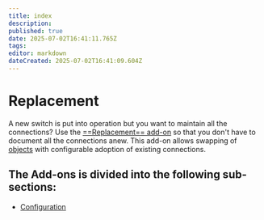 ```yaml
---
title: index
description: 
published: true
date: 2025-07-02T16:41:11.765Z
tags: 
editor: markdown
dateCreated: 2025-07-02T16:41:09.604Z
---
```


# Replacement

A new switch is put into operation but you want to maintain all the connections? Use the [==Replacement== add-on](../../../../i-doit-add-ons/replacement.md) so that you don't have to document all the connections anew. This add-on allows swapping of [objects](../../../../basics/structure-of-the-it-documentation.md) with configurable adoption of existing connections.

## The Add-ons is divided into the following sub-sections:

- [Configuration](./configuration/index.md)
